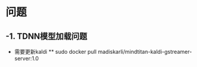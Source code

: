 # 问题
## -1. TDNN模型加载问题
* 需要更新kaldi
** sudo docker pull madiskarli/mindtitan-kaldi-gstreamer-server:1.0
